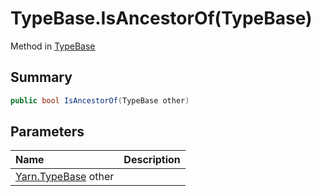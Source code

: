 # TypeBase.IsAncestorOf(TypeBase)

Method in [TypeBase](/docs/api/csharp/yarn.typebase.md)

## Summary



```csharp
public bool IsAncestorOf(TypeBase other)
```

## Parameters

|Name|Description|
|:---|:---|
|[Yarn.TypeBase](/docs/api/csharp/yarn.typebase.md) other||

